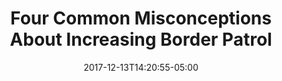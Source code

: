 ---
title: "Four Common Misconceptions About Increasing Border Patrol"
date: 2017-12-13T14:20:55-05:00
draft: true
description: ""
roles: []
link: ""
wip: false
---
